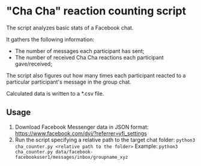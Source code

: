 # "Cha Cha" reaction counting script

The script analyzes basic stats of a Facebook chat.

It gathers the following information:

* The number of messages each participant has sent;
* The number of received Cha Cha reactions each participant gave/received;

The script also figures out how many times each participant reacted to a particular participant's message in the group chat.

Calculated data is written to a *.csv file.

## Usage

1. Download Facebook Messenger data in JSON format:
https://www.facebook.com/dyi/?referrer=yfi_settings
2. Run the script specifying a relative path to the target chat folder: 
`python3 cha_counter.py <relative path to the folder>`
Example:
`python3 cha_counter.py data/facebook-facebookuser1/messages/inbox/groupname_xyz`